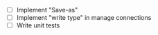 - [ ] Implement "Save-as"
- [ ] Implement "write type" in manage connections
- [ ] Write unit tests
